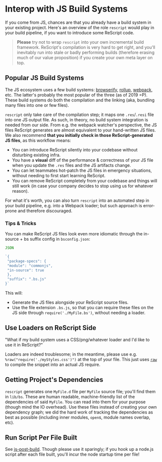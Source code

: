 # Interop with JS Build Systems

If you come from JS, chances are that you already have a build system in your existing project. Here's an overview of the role `rescript` would play in your build pipeline, if you want to introduce some ReScript code.


> **Please** try not to wrap `rescript` into your own incremental build framework. ReScript's compilation is very hard to get right, and you'll inevitably run into stale or badly performing builds (therefore erasing much of our value proposition) if you create your own meta layer on top.
> 
> 

## Popular JS Build Systems

The JS ecosystem uses a few build systems: [browserify](http://browserify.org/), [rollup](https://github.com/rollup/rollup), [webpack](https://webpack.js.org/), etc. The latter's probably the most popular of the three (as of 2019 =P). These build systems do both the compilation and the linking (aka, bundling many files into one or few files).

`rescript` only take care of the compilation step; it maps one `.res`/`.resi` file into one JS output file. As such, in theory, no build system integration is needed from our side. From e.g. the webpack watcher's perspective, the JS files ReScript generates are almost equivalent to your hand-written JS files. We also recommend **that you initially check in those ReScript-generated JS files**, as this workflow means:

* You can introduce ReScript silently into your codebase without disturbing existing infra.
* You have a **visual** diff of the performance & correctness of your JS file when you update the `.res` files and the JS artifacts change.
* You can let teammates hot-patch the JS files in emergency situations, without needing to first start learning ReScript.
* You can remove ReScript completely from your codebase and things will still work (in case your company decides to stop using us for whatever reason).

For what it's worth, you can also turn `rescript` into an automated step in your build pipeline, e.g. into a Webpack loader; but such approach is error-prone and therefore discouraged.

### Tips & Tricks

You can make ReScript JS files look even more idiomatic through the in-source + bs suffix config in `bsconfig.json`:


```javascript
JSON

`{
 "package-specs": {
 "module": "commonjs", 
 "in-source": true
 },
 "suffix": ".bs.js"
}`


```
This will:

* Generate the JS files alongside your ReScript source files.
* Use the file extension `.bs.js`, so that you can require these files on the JS side through `require('./MyFile.bs')`, without needing a loader.

## Use Loaders on ReScript Side

"What if my build system uses a CSS/png/whatever loader and I'd like to use it in ReScript?"

Loaders are indeed troublesome; in the meantime, please use e.g. `%raw("require('./myStyles.css')")` at the top of your file. This just uses [`raw`](embed-raw-javascript) to compile the snippet into an actual JS require.

## Getting Project's Dependencies

`rescript` generates one `MyFile.d` file per `MyFile` source file; you'll find them in `lib/bs`. These are human readable, machine-friendly list of the dependencies of said `MyFile`. You can read into them for your purpose (though mind the IO overhead). Use these files instead of creating your own dependency graph; we did the hard work of tracking the dependencies as best as possible (including inner modules, `open`s, module names overlap, etc).

## Run Script Per File Built

See [js-post-build](build-configuration#js-post-build). Though please use it sparingly; if you hook up a node.js script after each file built, you'll incur the node startup time per file!




